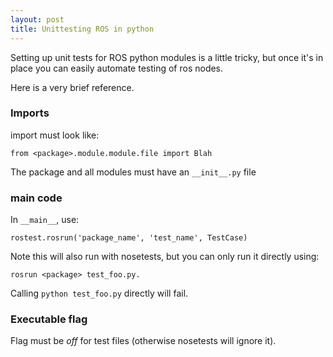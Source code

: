 ```yaml
---
layout: post
title: Unittesting ROS in python
---
```


Setting up unit tests for ROS python modules is a little tricky, but once it's in place you can easily automate testing of ros nodes.

Here is a very brief reference.

<!--excerpt-->

### Imports

import must look like:

    from <package>.module.module.file import Blah

The package and all modules must have an `__init__.py` file

### main code

In `__main__`, use:

    rostest.rosrun('package_name', 'test_name', TestCase)

Note this will also run with nosetests, but you can only run it directly using:

    rosrun <package> test_foo.py.

Calling `python test_foo.py` directly will fail.

### Executable flag

Flag must be *off* for test files (otherwise nosetests will ignore it).
